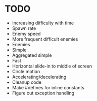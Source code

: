 # TODO
* Increasing difficulty with time
 * Spawn rate
 * Enemy speed
 * More frequent difficult enemies
* Enemies
 * Simple
 * Aggregated simple
 * Fast
 * Horizontal slide-in to middle of screen
 * Circle motion
 * Accelerating/decelerating
* Cleanup code
 * Make #defines for inline constants
 * Figure out exception handling